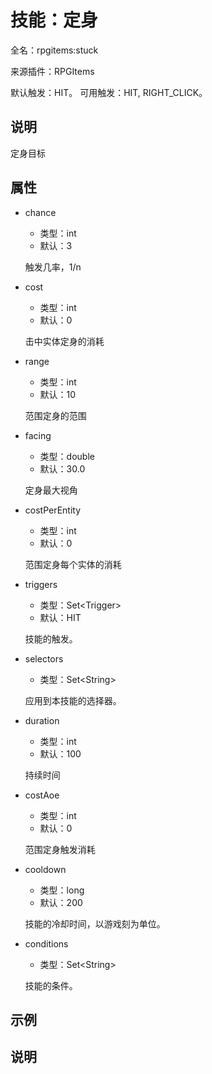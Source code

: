 # 技能：定身

<!-- 本文件是通过游戏内 `/rpgitem gen-wiki` 命令生成的。 -->
<!-- 请只在对应的 "beginCustomXXXX" 与 "endCustomXXXX" 间编辑。  -->
<!-- 如果您想修改技能或其属性的描述， -->
<!-- 请修改 "resources/lang/zh_CN.yml" 中对应的项。 -->

全名：rpgitems:stuck

来源插件：RPGItems

默认触发：HIT。 可用触发：HIT, RIGHT_CLICK。

<!-- beginCustomHeader -->
<!-- endCustomHeader -->

## 说明

定身目标
<!-- beginCustomDescription -->
<!-- endCustomDescription -->

## 属性

* chance

  * 类型：int
  * 默认：3

  触发几率，1/n

* cost

  * 类型：int
  * 默认：0

  击中实体定身的消耗

* range

  * 类型：int
  * 默认：10

  范围定身的范围

* facing

  * 类型：double
  * 默认：30.0

  定身最大视角

* costPerEntity

  * 类型：int
  * 默认：0

  范围定身每个实体的消耗

* triggers

  * 类型：Set&lt;Trigger&gt;
  * 默认：HIT

  技能的触发。

* selectors

  * 类型：Set&lt;String&gt;

  应用到本技能的选择器。

* duration

  * 类型：int
  * 默认：100

  持续时间

* costAoe

  * 类型：int
  * 默认：0

  范围定身触发消耗

* cooldown

  * 类型：long
  * 默认：200

  技能的冷却时间，以游戏刻为单位。

* conditions

  * 类型：Set&lt;String&gt;

  技能的条件。

<!-- beginCustomProperties -->
<!-- endCustomProperties -->

## 示例

<!-- beginCustomExample -->
<!-- endCustomExample -->

## 说明

<!-- beginCustomNote -->
<!-- endCustomNote -->